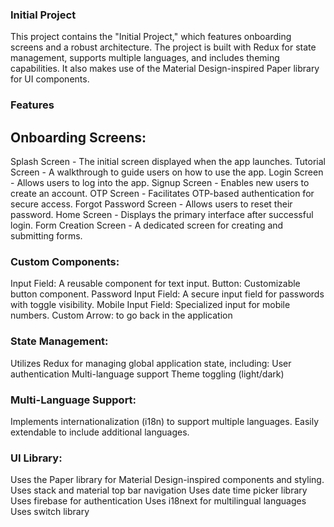 ### Initial Project
This project contains the "Initial Project," which features onboarding screens and a robust architecture. The project is built with Redux for state management, supports multiple languages, and includes theming capabilities. It also makes use of the Material Design-inspired Paper library for UI components.
### Features
## Onboarding Screens:
Splash Screen - The initial screen displayed when the app launches.
Tutorial Screen - A walkthrough to guide users on how to use the app.
Login Screen - Allows users to log into the app.
Signup Screen - Enables new users to create an account.
OTP Screen - Facilitates OTP-based authentication for secure access.
Forgot Password Screen - Allows users to reset their password.
Home Screen - Displays the primary interface after successful login.
Form Creation Screen - A dedicated screen for creating and submitting forms.

### Custom Components:
Input Field: A reusable component for text input.
Button: Customizable button component.
Password Input Field: A secure input field for passwords with toggle visibility.
Mobile Input Field: Specialized input for mobile numbers.
Custom Arrow: to go back in the application

### State Management:
Utilizes Redux for managing global application state, including:
User authentication
Multi-language support
Theme toggling (light/dark)

### Multi-Language Support:
Implements internationalization (i18n) to support multiple languages.
Easily extendable to include additional languages.

### UI Library:
Uses the Paper library for Material Design-inspired components and styling.
Uses stack and material top bar navigation
Uses date time picker library
Uses firebase for authentication
Uses i18next for multilingual languages
Uses switch library
